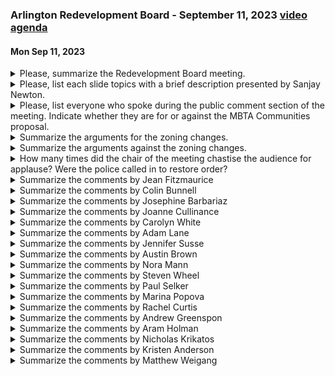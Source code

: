 ### Arlington Redevelopment Board - September 11, 2023  [video](https://www.youtube.com/watch?v=5Tr8gI0l7p0) [agenda](https://arlington.novusagenda.com/agendapublic/MeetingView.aspx?MeetingID=1913&MinutesMeetingID=-1&doctype=Agenda)
#### Mon Sep 11, 2023

<details><summary>Please, summarize the Redevelopment Board meeting.</summary>

> The Redevelopment Board meeting on September 11th, 2023, was primarily focused on the MBTA Communities Legislation and its impact on Arlington. The board discussed the requirement for all 177 MBTA communities to provide at least one zoning district where multifamily housing is allowed by right. The board also discussed the benefits of the legislation for the town, including eligibility for Mass Works and other grant funding. The meeting included a presentation by Claire Ricker, the Director of Planning and Community Development, and Sunjai Newton, Chair of the MBTA Communities Working Group. The board also discussed potential changes to the legislation, including the removal of parcels east of Orvis Road, changes to the minimum parking requirement, and a reduction in maximum height in the neighborhood subdistricts. The meeting concluded with the board agreeing to continue the public hearing for the fall 2023 special town meeting to the evening of September 18th, 2023.
</details><details><summary>Please, list each slide topics with a brief description presented by Sanjay Newton.</summary>

> 1. Slide 1: Introduction - This slide provided an overview of the presentation and set the context for the discussion.
2. Slide 2: Purpose of the Proposal - This slide explained the reasons behind the proposal, including the need for more housing and the state's requirements.
3. Slide 3: Overview of the Proposal - This slide provided a summary of the key elements of the proposal, including the proposed zoning changes and the potential impact on housing supply.
4. Slide 4: Zoning Changes - This slide detailed the specific zoning changes proposed, including changes to height restrictions, setbacks, and parking requirements.
5. Slide 5: Housing Impact - This slide presented the potential impact of the proposal on housing supply, including estimates of the number of new units that could be created.
6. Slide 6: Open Space Requirements - This slide discussed the issue of open space requirements and how they were factored into the proposal.
7. Slide 7: Conclusion - This slide wrapped up the presentation and opened the floor for questions and discussion.
</details><details><summary>Please, list everyone who spoke during the public comment section of the meeting.  Indicate whether they are for or against the MBTA Communities proposal.</summary>

> 1. The first speaker did not provide a name but expressed concerns about the proposal, suggesting it goes beyond what's expected and raises concerns about the impact on services and green spaces in Arlington. This speaker is against the proposal.
2. Michelle Rapp did not speak as she was not present.
3. Larry Schottnick did not speak as he was not present.
4. Kristen Anderson, a town meeting member and business owner, expressed support for the proposal but highlighted the need for improvements, particularly in protecting businesses and allowing for future commercial growth. She is for the proposal.
5. John Worden expressed strong opposition to the proposal, suggesting it would destroy the town of Arlington and negatively impact the environment. He is against the proposal.
6. Kiernan Matthews expressed support for the proposal, highlighting its inclusivity and thoughtfulness. He is for the proposal.
7. The speaker from Mothers Out Front Arlington expressed strong support for the proposal, highlighting its potential to safeguard ecosystems and reduce fossil fuel emissions. They are for the proposal.
8. Timur Yontar expressed concerns about the impact of the proposal on schools, particularly potential overcrowding. His stance on the proposal is unclear.
9. Laurel Cain did not express a clear for or against stance but raised questions about the proposal's environmental component and suggested a more stepped approach.
10. Al Toste expressed concerns about the proposal being the only option presented to the town meeting, suggesting it felt like a "gun to their head". He is against the proposal.
11. Josephine Barbariaz raised concerns about the affordability aspects of the proposal and its impact on the town. She is against the proposal.
12. Joanne Cullinance did not provide a clear stance but expressed confusion about the proposal and asked about a backup plan if the proposal is rejected.
13. The speaker who lives at 276 Massachusetts Ave expressed strong support for the proposal, highlighting the need for more housing. He is for the proposal.
14. Bo Rodocchio expressed confusion about the proposal and asked about a backup plan if the proposal is rejected. His stance on the proposal is unclear.
</details><details><summary>Summarize the arguments for the zoning changes.</summary>

> The arguments for the zoning changes revolve around the need for more affordable housing, combating segregation, and addressing climate change. Supporters argue that current zoning laws exclude low-income families from high-opportunity communities by making it illegal to build multifamily apartment complexes or smaller, more affordable homes. They believe that communities cannot claim to be anti-racist or anti-poverty if they uphold exclusionary zoning. They also argue that housing is not a zero-sum game and that providing for the needs of some families does not mean denying possibilities to others. Supporters also believe that denser housing supports commercial development, fosters walking communities, and is essential in reducing carbon emissions. They argue that more housing can address the imbalance between housing supply and demand. They also believe that the zoning changes can help moderate housing costs, as seen in examples from Auckland, New Zealand and Minneapolis.
</details><details><summary>Summarize the arguments against the zoning changes.</summary>

> Several arguments against the zoning changes were presented. Some residents expressed concern about the lack of communication and awareness about the proposed changes. Others questioned why the plan proposed an excessive number of units, far beyond what the state required, and worried this would primarily benefit developers rather than residents. There were concerns that the new high-end apartments would be unaffordable for many, leading to a lack of diversity and pushing out less affluent homeowners. Some also feared the changes would lead to overdevelopment, transforming Arlington into an unrecognizable town. Additionally, concerns were raised about the potential strain on local services like schools and the Department of Public Works. Finally, some residents felt the plan did not adequately consider the need for car ownership among certain groups, such as seniors and young families.
</details><details><summary>How many times did the chair of the meeting chastise the audience for applause?  Were the police called in to restore order?</summary>

> The chair of the meeting chastised the audience for applause multiple times, though the exact number is not specified in the text. Yes, the police were called in to restore order due to some individuals causing a disturbance.
</details><details><summary>Summarize the comments by Jean Fitzmaurice</summary>

> Jean Fitzmaurice expressed concerns about the Low Income Housing Tax Credit Affordability Program. She noted that the rent for these units is quite high, often around $1,300 a month for a one-bedroom apartment, which she argued is not truly affordable. She also mentioned that the rent increases annually based on a formula tied to the area median income, which can lead to significant rent increases. Fitzmaurice also pointed out that there is a gap in affordability for those earning between the maximum income for a one-bedroom unit and those who can afford market rate housing.
</details><details><summary>Summarize the comments by Colin Bunnell</summary>

> Colin Bunnell, a resident of 153 Medford Street, urged the ARB to support the Working Group's proposal. He highlighted the housing affordability crisis in the region, attributing it to decades of restrictive zoning practices. He also mentioned the global crisis of climate change, exacerbated by car culture and single-family suburban housing. Bunnell argued that denser housing could address both these issues, supporting commercial development, fostering walking communities, and reducing carbon emissions. He criticized the "not in our backyard" mentality as irresponsible and selfish, and urged support for the plan.
</details><details><summary>Summarize the comments by Josephine Barbariaz</summary>

> Josephine Barbariaz, a resident of Edge Hill Road and a town meeting precinct 15 member, expressed her concerns about the affordability aspects of the proposed plan and its impact on the town. She highlighted the need for more housing but also pointed out the feasibility issues. She compared Arlington's situation to that of Cambridge, Lexington, and Somerville, which have more commercial and industrial property, and thus can afford to subsidize affordable housing. She also raised concerns about the potential reduction in property taxes due to the proposed rental properties and the increased population strain on the town's resources.
</details><details><summary>Summarize the comments by Joanne Cullinance</summary>

> Joanne Cullinance expressed concern about the potential environmental impact of the proposed housing plan. She suggested that the plan could negatively affect the town's tree canopy and open spaces, which she believes are important resources. She also questioned whether a more gradual, staged approach to development had been considered, which would allow for feedback and adjustments to be made as the plan progresses. Additionally, she called for stronger environmental components in the plan, such as mandates for passive housing or fully electrified buildings.
</details><details><summary>Summarize the comments by Carolyn White</summary>

> Carolyn White expressed her concerns about the proposal, stating that she was particularly worried about the lack of mandates for accessibility and climate change mitigation. She also mentioned her personal experience of living in a diverse building with a mix of low income, single parents, and double parents, and expressed her support for additional housing and units. However, she was critical of the proposal's focus on incentives rather than mandates.
</details><details><summary>Summarize the comments by Adam Lane</summary>

> Adam Lane, a resident of 77 Grafton Street, commended everyone present for their passion and love for Arlington. He acknowledged that change can be scary but emphasized that towns naturally evolve over time. He expressed his belief that the proposed plan provides the Arlington Redevelopment Board with the flexibility to make wise choices about growth. He also referenced a past project, the Mass Ave redesign, which faced opposition but ultimately was successful and improved the town. He urged everyone to listen to each other and move forward with the current plan.
</details><details><summary>Summarize the comments by Jennifer Susse</summary>

> Jennifer Susse expressed her belief that the town of Arlington needs to make meaningful, small, incremental changes to address the housing affordability crisis. She mentioned that the state did not ask the town to do the bare minimum, but rather proposed something they thought could pass. She urged the working group to keep the big picture in mind as they make their decision.
</details><details><summary>Summarize the comments by Austin Brown</summary>

> Austin Brown expressed concerns about the proposed plan, fearing it would lead to a "feeding frenzy" for developers. He cited rapid development in his neighborhood, with new buildings selling for over a million dollars a unit. He also raised concerns about the quality of construction, citing two four-unit townhomes in his area that were built recently but are currently unoccupied due to safety issues and non-compliance with zoning bylaws and building codes. He suggested that the plan could lead to similar issues across Arlington and Massachusetts. He proposed slowing down the plan and argued there was no need to rush its approval.
</details><details><summary>Summarize the comments by Nora Mann</summary>

> Nora Mann, a resident of Wollaston Avenue and a town meeting member from Precinct 20, expressed her support for the working group proposal. She agreed with previous speakers about the need to dismantle segregation and exclusion for the sake of equity and inclusion. She suggested that the proposal could more specifically address environmental impact mitigation. Mann also emphasized the importance of considering the political realities of getting the proposal passed at town meeting, suggesting that options should be presented to appeal to fellow town meeting members.
</details><details><summary>Summarize the comments by Steven Wheel</summary>

> Steven Wheel expressed concern about the potential negative impact of the proposed plan on Arlington's historical value. He cited his own experience living in a historic home and the strict regulations he had to follow when making improvements. He fears that developers, driven by profit, will not adhere to the same standards and could damage the town's historic character. He suggested that the Historical Commission should be deeply involved in the process to ensure the preservation of Arlington's historic value.
</details><details><summary>Summarize the comments by Paul Selker</summary>

> Paul Selker, a resident of 24 Central Street, expressed his full support for the housing plan. He argued that in order to reduce housing costs, new units must be created to meet the demand. He believes that gradual upzoning, which he thinks the plan represents, is beneficial for the town's financial sustainability as it would increase tax revenue. He also sees it as an exciting opportunity for property owners to increase their wealth by adding units to their properties. However, he acknowledged that developers might profit from this plan and their incentives might not always align with the town's best interests. He urged the board to look at best practices to encourage owners to retain ownership and benefit from the options provided by the plan.
</details><details><summary>Summarize the comments by Marina Popova</summary>

> Marina Popova expressed concerns about the proposal, stating that it does not address affordability and could potentially harm the environment. She argued that the proposal could lead to the removal of trees and increased traffic, both of which could negatively impact the climate. She also expressed concerns about the democratic process, suggesting that the majority of Arlington residents are not aware of the proposal and should be given the opportunity to vote on it.
</details><details><summary>Summarize the comments by Rachel Curtis</summary>

> Rachel Curtis expressed concerns about the plan, stating that while she supports increasing affordable housing units, she is less enthusiastic about the potential 6 to 1 ratio of luxury condos to affordable units. She questioned how this approach would support middle-income individuals and families. She also expressed concerns about the argument that the plan would encourage people to use public transportation and own fewer cars, predicting that the elimination of the overnight on-street parking ban would result in side streets being filled with cars. She also expressed concern about the speed of the process and the plan's over-compliance with the state's mandate.
</details><details><summary>Summarize the comments by Andrew Greenspon</summary>

> Andrew Greenspon, a resident of 89 Palmer Street, expressed full support for the proposed plan and wished it was even bolder. He shared a personal story about two friends, a social worker and a teacher, who live in a two-bedroom unit in a multifamily apartment in Arlington. They love the town and want to stay, but struggle to find affordable housing due to the lack of regional housing stock. Greenspon believes the proposal will help people like his friends by creating more multifamily housing. He also mentioned that the proposal has been one of the most transparent and community-informed zoning proposals in Arlington's recent history.
</details><details><summary>Summarize the comments by Aram Holman</summary>

> Aram Holman, a town meeting member from Precinct 6, expressed his concerns about the proposed plan. He suggested that the working group's guidelines were to build housing that is as expensive as possible, provide a facade of affordability, and not touch the R1 district. He argued that these guidelines would result in high-end, high-cost housing, uniformity instead of diversity, and a lack of green space. He urged the ARB to reject the plan.
</details><details><summary>Summarize the comments by Nicholas Krikatos</summary>

> Nicholas Krikatos expressed concern about the proposed plan, stating that he believes it goes beyond what is required by the Commonwealth of Massachusetts. He also voiced concerns about comparing Arlington to towns with different tax brackets, such as Lexington, and suggested that the plan could place a burden on current taxpayers. Krikatos also expressed concern about the town's ability to maintain services, citing issues with the school system and the Department of Public Works. He concluded by stating that the potential for expanded outreach of these programs is concerning to him.
</details><details><summary>Summarize the comments by Kristen Anderson</summary>

> Kristen Anderson, a town meeting member and business owner in the industrial zone in the Heights, expressed her support for the new MBTA communities housing plan for the town. She acknowledged the significant effort put into creating the plan by the planning department, the town's consultant, U-Teal, and the MBTA communities working group. However, she also pointed out that the plan was developed without input from Arlington's director of economic development, a position that has remained unfilled. Anderson suggested two key improvements to the plan: protection for all of the town's businesses and allowance for future commercial growth. She emphasized the importance of local businesses in making Arlington a town worth living in and asked for all existing businesses to be protected in the plan.
</details><details><summary>Summarize the comments by Matthew Weigang</summary>

> Matthew Weigang expressed his support for the proposed zoning changes, arguing that housing should not be seen as a zero-sum game. He quoted Matthew Desmond, a sociology professor at Princeton University, who advocates for replacing exclusionary zoning policies with inclusionary ones to promote integration and combat poverty. Weigang argued that providing for the needs of one's own family should not mean denying opportunities to others, and that it is possible to create more housing without diminishing the quality of life for current residents.
</details>